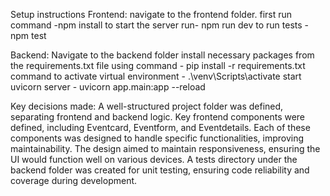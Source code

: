 Setup instructions 
Frontend: 
navigate to the frontend folder.
first run command -npm install
to start the server run- npm run dev
to run tests - npm test

Backend: 
Navigate to the backend folder
install necessary packages from the requirements.txt file using command - pip install -r requirements.txt
command to activate virtual environment - .\venv\Scripts\activate
start uvicorn server - uvicorn app.main:app --reload 

Key decisions made:
A well-structured project folder was defined, separating frontend and backend logic.
Key frontend components were defined, including Eventcard, Eventform, and Eventdetails. Each of these components was designed to handle specific functionalities, improving maintainability.
The design aimed to maintain responsiveness, ensuring the UI would function well on various devices.
A tests directory under the backend folder was created for unit testing, ensuring code reliability and coverage during development.

